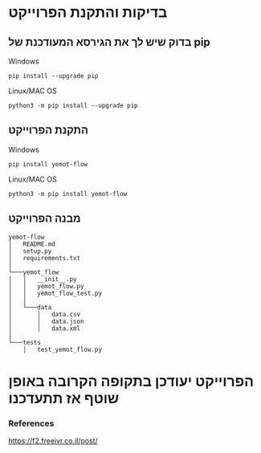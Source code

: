 # בדיקות והתקנת הפרוייקט
## בדוק שיש לך את הגירסא המעודכנת של pip
Windows
```
pip install --upgrade pip
```

Linux/MAC OS
```
python3 -m pip install --upgrade pip
```


## התקנת הפרוייקט
Windows
```
pip install yemot-flow
```

Linux/MAC OS
```
python3 -m pip install yemot-flow
```
## מבנה הפרוייקט
```
yemot-flow
│   README.md
│   setup.py
│   requirements.txt
│
└───yemot_flow
│   │   __init__.py
│   │   yemot_flow.py
│   │   yemot_flow_test.py
│   │
│   └───data
│       │   data.csv
│       │   data.json
│       │   data.xml
│
└───tests
    │   test_yemot_flow.py
```

# הפרוייקט יעודכן בתקופה הקרובה באופן שוטף אז תתעדכנו






### References
https://f2.freeivr.co.il/post/